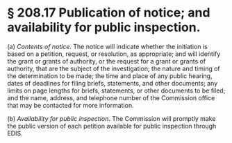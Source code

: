 # § 208.17   Publication of notice; and availability for public inspection.

(a) *Contents of notice.* The notice will indicate whether the initiation is based on a petition, request, or resolution, as appropriate; and will identify the grant or grants of authority, or the request for a grant or grants of authority, that are the subject of the investigation; the nature and timing of the determination to be made; the time and place of any public hearing, dates of deadlines for filing briefs, statements, and other documents; any limits on page lengths for briefs, statements, or other documents to be filed; and the name, address, and telephone number of the Commission office that may be contacted for more information.


(b) *Availability for public inspection.* The Commission will promptly make the public version of each petition available for public inspection through EDIS.






